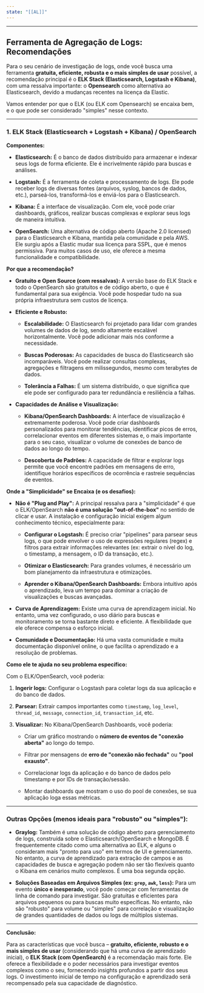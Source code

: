 ```yaml
---
state: "[[AL]]"
---
```


---

## Ferramenta de Agregação de Logs: Recomendações

Para o seu cenário de investigação de logs, onde você busca uma ferramenta **gratuita, eficiente, robusta e o mais simples de usar** possível, a recomendação principal é o **ELK Stack (Elasticsearch, Logstash e Kibana)**, com uma ressalva importante: o **Opensearch** como alternativa ao Elasticsearch, devido a mudanças recentes na licença da Elastic.

Vamos entender por que o ELK (ou ELK com Opensearch) se encaixa bem, e o que pode ser considerado "simples" nesse contexto.

---

### 1. ELK Stack (Elasticsearch + Logstash + Kibana) / OpenSearch

**Componentes:**

- **Elasticsearch:** É o banco de dados distribuído para armazenar e indexar seus logs de forma eficiente. Ele é incrivelmente rápido para buscas e análises.
    
- **Logstash:** É a ferramenta de coleta e processamento de logs. Ele pode receber logs de diversas fontes (arquivos, syslog, bancos de dados, etc.), parseá-los, transformá-los e enviá-los para o Elasticsearch.
    
- **Kibana:** É a interface de visualização. Com ele, você pode criar dashboards, gráficos, realizar buscas complexas e explorar seus logs de maneira intuitiva.
    
- **OpenSearch:** Uma alternativa de código aberto (Apache 2.0 licensed) para o Elasticsearch e Kibana, mantida pela comunidade e pela AWS. Ele surgiu após a Elastic mudar sua licença para SSPL, que é menos permissiva. Para muitos casos de uso, ele oferece a mesma funcionalidade e compatibilidade.
    

**Por que a recomendação?**

- **Gratuito e Open Source (com ressalvas):** A versão base do ELK Stack e todo o OpenSearch são gratuitos e de código aberto, o que é fundamental para sua exigência. Você pode hospedar tudo na sua própria infraestrutura sem custos de licença.
    
- **Eficiente e Robusto:**
    
    - **Escalabilidade:** O Elasticsearch foi projetado para lidar com grandes volumes de dados de log, sendo altamente escalável horizontalmente. Você pode adicionar mais nós conforme a necessidade.
        
    - **Buscas Poderosas:** As capacidades de busca do Elasticsearch são incomparáveis. Você pode realizar consultas complexas, agregações e filtragens em milissegundos, mesmo com terabytes de dados.
        
    - **Tolerância a Falhas:** É um sistema distribuído, o que significa que ele pode ser configurado para ter redundância e resiliência a falhas.
        
- **Capacidades de Análise e Visualização:**
    
    - **Kibana/OpenSearch Dashboards:** A interface de visualização é extremamente poderosa. Você pode criar dashboards personalizados para monitorar tendências, identificar picos de erros, correlacionar eventos em diferentes sistemas e, o mais importante para o seu caso, visualizar o volume de conexões de banco de dados ao longo do tempo.
        
    - **Descoberta de Padrões:** A capacidade de filtrar e explorar logs permite que você encontre padrões em mensagens de erro, identifique horários específicos de ocorrência e rastreie sequências de eventos.
        

**Onde a "Simplicidade" se Encaixa (e os desafios):**

- **Não é "Plug and Play":** A principal ressalva para a "simplicidade" é que o ELK/OpenSearch **não é uma solução "out-of-the-box"** no sentido de clicar e usar. A instalação e configuração inicial exigem algum conhecimento técnico, especialmente para:
    
    - **Configurar o Logstash:** É preciso criar "pipelines" para parsear seus logs, o que pode envolver o uso de expressões regulares (regex) e filtros para extrair informações relevantes (ex: extrair o nível do log, o timestamp, a mensagem, o ID da transação, etc.).
        
    - **Otimizar o Elasticsearch:** Para grandes volumes, é necessário um bom planejamento da infraestrutura e otimizações.
        
    - **Aprender o Kibana/OpenSearch Dashboards:** Embora intuitivo após o aprendizado, leva um tempo para dominar a criação de visualizações e buscas avançadas.
        
- **Curva de Aprendizagem:** Existe uma curva de aprendizagem inicial. No entanto, uma vez configurado, o uso diário para buscas e monitoramento se torna bastante direto e eficiente. A flexibilidade que ele oferece compensa o esforço inicial.
    
- **Comunidade e Documentação:** Há uma vasta comunidade e muita documentação disponível online, o que facilita o aprendizado e a resolução de problemas.
    

**Como ele te ajuda no seu problema específico:**

Com o ELK/OpenSearch, você poderia:

1. **Ingerir logs:** Configurar o Logstash para coletar logs da sua aplicação e do banco de dados.
    
2. **Parsear:** Extrair campos importantes como `timestamp`, `log_level`, `thread_id`, `message`, `connection_id`, `transaction_id`, etc.
    
3. **Visualizar:** No Kibana/OpenSearch Dashboards, você poderia:
    
    - Criar um gráfico mostrando o **número de eventos de "conexão aberta"** ao longo do tempo.
        
    - Filtrar por mensagens de **erro de "conexão não fechada"** ou **"pool exausto"**.
        
    - Correlacionar logs da aplicação e do banco de dados pelo timestamp e por IDs de transação/sessão.
        
    - Montar dashboards que mostram o uso do pool de conexões, se sua aplicação loga essas métricas.
        

---

### Outras Opções (menos ideais para "robusto" ou "simples"):

- **Graylog:** Também é uma solução de código aberto para gerenciamento de logs, construída sobre o Elasticsearch/OpenSearch e MongoDB. É frequentemente citado como uma alternativa ao ELK, e alguns o consideram mais "pronto para uso" em termos de UI e gerenciamento. No entanto, a curva de aprendizado para extração de campos e as capacidades de busca e agregação podem não ser tão flexíveis quanto o Kibana em cenários muito complexos. É uma boa segunda opção.
    
- **Soluções Baseadas em Arquivos Simples (ex: `grep`, `awk`, `less`):** Para um evento **único e inesperado**, você pode começar com ferramentas de linha de comando para investigar. São gratuitas e eficientes para arquivos pequenos ou para buscas muito específicas. No entanto, não são "robusto" para volume ou "simples" para correlação e visualização de grandes quantidades de dados ou logs de múltiplos sistemas.
    

---

**Conclusão:**

Para as características que você busca – **gratuito, eficiente, robusto e o mais simples de usar** (considerando que há uma curva de aprendizado inicial), o **ELK Stack (com OpenSearch)** é a recomendação mais forte. Ele oferece a flexibilidade e o poder necessários para investigar eventos complexos como o seu, fornecendo insights profundos a partir dos seus logs. O investimento inicial de tempo na configuração e aprendizado será recompensado pela sua capacidade de diagnóstico.